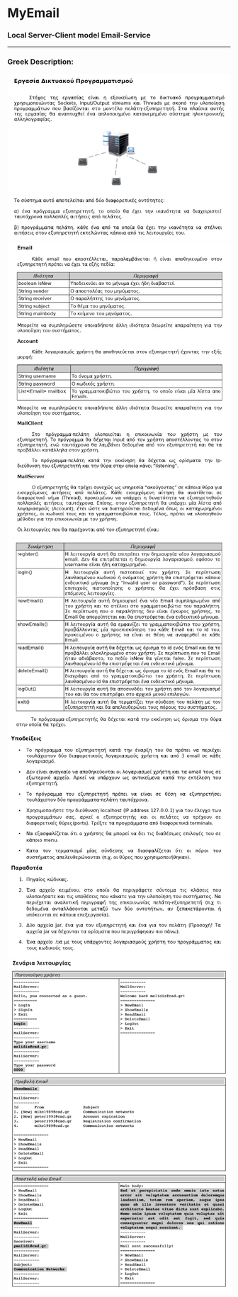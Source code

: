 # MyEmail
### Local Server-Client model Email-Service
___________________________________________
### Greek Description:

![](Images/Desc1.png)
![](Images/Desc2.png)
![](Images/Desc3.png)
![](Images/Desc4.png)
![](Images/Desc5.png)
